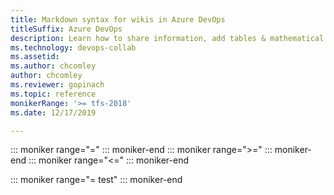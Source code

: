 ```yaml
---
title: Markdown syntax for wikis in Azure DevOps
titleSuffix: Azure DevOps
description: Learn how to share information, add tables & mathematical notation using Markdown within wikis
ms.technology: devops-collab
ms.assetid:
ms.author: chcomley
author: chcomley
ms.reviewer: gopinach
ms.topic: reference
monikerRange: '>= tfs-2018'
ms.date: 12/17/2019

---
```

::: moniker range="=" 
::: moniker-end
::: moniker range=">=" 
::: moniker-end
::: moniker range="<=" 
::: moniker-end

::: moniker range="= test" 
::: moniker-end
